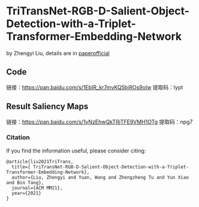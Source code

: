# TriTransNet-RGB-D-Salient-Object-Detection-with-a-Triplet-Transformer-Embedding-Network

by Zhengyi Liu, details are in [paper](http://arxiv.org/abs/2108.03990
)[official](https://doi.org/10.1145/3474085.3475601)

## Code

链接：https://pan.baidu.com/s/1EbIR_kr7mvKQ5bjROs9oIw 
提取码：lypt 


##  Result Saliency Maps
链接：https://pan.baidu.com/s/1yNzEhwQkTRjTFE9VMH1OTg 
提取码：npg7 

### Citation

If you find the information useful, please consider citing:

```
@article{liu2021TriTrans,
  title={ TriTransNet-RGB-D-Salient-Object-Detection-with-a-Triplet-Transformer-Embedding-Network},
  author={Liu, Zhengyi and Yuan, Wang and Zhengzheng Tu and Yun Xiao and Bin Tang},
  journal={ACM MM21},
  year={2021}
}
```
